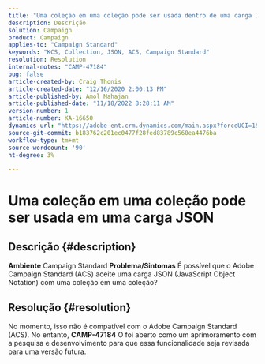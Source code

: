 ```yaml
---
title: "Uma coleção em uma coleção pode ser usada dentro de uma carga JSON"
description: Descrição
solution: Campaign
product: Campaign
applies-to: "Campaign Standard"
keywords: "KCS, Collection, JSON, ACS, Campaign Standard"
resolution: Resolution
internal-notes: "CAMP-47184"
bug: false
article-created-by: Craig Thonis
article-created-date: "12/16/2020 2:00:13 PM"
article-published-by: Amol Mahajan
article-published-date: "11/18/2022 8:28:11 AM"
version-number: 1
article-number: KA-16650
dynamics-url: "https://adobe-ent.crm.dynamics.com/main.aspx?forceUCI=1&pagetype=entityrecord&etn=knowledgearticle&id=427fb3fd-a63f-eb11-a813-000d3a3038a2"
source-git-commit: b183762c201ec0477f28fed83789c560ea4476ba
workflow-type: tm+mt
source-wordcount: '90'
ht-degree: 3%

---
```


# Uma coleção em uma coleção pode ser usada em uma carga JSON

## Descrição {#description}

<b>Ambiente</b>
Campaign Standard
<b>Problema/Sintomas</b>
É possível que o Adobe Campaign Standard (ACS) aceite uma carga JSON (JavaScript Object Notation) com uma coleção em uma coleção?


## Resolução {#resolution}


No momento, isso não é compatível com o Adobe Campaign Standard (ACS). No entanto, <b>CAMP-47184</b> O foi aberto como um aprimoramento com a pesquisa e desenvolvimento para que essa funcionalidade seja revisada para uma versão futura.
